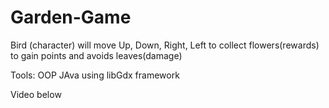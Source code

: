 # Garden-Game

Bird (character) will move Up, Down, Right, Left to collect flowers(rewards) to gain points and avoids leaves(damage)

Tools: OOP JAva using libGdx framework

Video below


 

